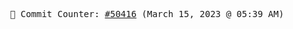 <p align="center">
    <samp>
        📮 Commit Counter: <a href="https://github.com/Javascript-void0/Javascript-void0/commits/main">#50416</a> (March 15, 2023 @ 05:39 AM)
    </samp>
</p>